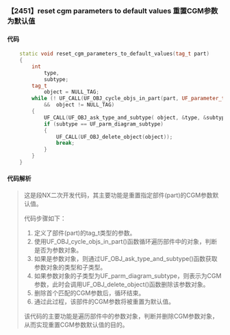 ### 【2451】reset cgm parameters to default values 重置CGM参数为默认值

#### 代码

```cpp
    static void reset_cgm_parameters_to_default_values(tag_t part)  
    {  
        int     
            type,   
            subtype;  
        tag_t  
            object = NULL_TAG;  
        while (! UF_CALL(UF_OBJ_cycle_objs_in_part(part, UF_parameter_type, &object))   
            &&  object != NULL_TAG)  
        {  
            UF_CALL(UF_OBJ_ask_type_and_subtype( object, &type, &subtype));  
            if (subtype == UF_parm_diagram_subtype)  
            {  
                UF_CALL(UF_OBJ_delete_object(object));  
                break;  
            }  
        }                        
    }

```

#### 代码解析

> 这是段NX二次开发代码，其主要功能是重置指定部件(part)的CGM参数默认值。
>
> 代码步骤如下：
>
> 1. 定义了部件(part)的tag_t类型的参数。
> 2. 使用UF_OBJ_cycle_objs_in_part()函数循环遍历部件中的对象，判断是否为参数对象。
> 3. 如果是参数对象，则通过UF_OBJ_ask_type_and_subtype()函数获取参数对象的类型和子类型。
> 4. 如果参数对象的子类型为UF_parm_diagram_subtype，则表示为CGM参数，此时会调用UF_OBJ_delete_object()函数删除该参数对象。
> 5. 删除首个匹配的CGM参数后，循环结束。
> 6. 通过此过程，该部件的CGM参数将被重置为默认值。
>
> 该代码的主要功能是遍历部件中的参数对象，判断并删除CGM参数对象，从而实现重置CGM参数默认值的目的。
>
